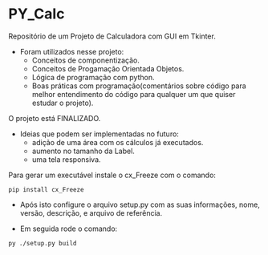# PY_Calc

Repositório de um Projeto de Calculadora com GUI em Tkinter.

- Foram utilizados nesse projeto:
  - Conceitos de componentização.
  - Conceitos de Progamação Orientada  Objetos.
  - Lógica de programação com python.
  - Boas práticas com programação(comentários sobre código para melhor entendimento do código para qualquer um que quiser estudar o projeto).



O projeto está FINALIZADO.

- Ideias que podem ser implementadas no futuro:
  - adição de uma área com os cálculos já executados.
  - aumento no tamanho da Label.
  - uma tela responsiva.



Para gerar um executável instale o cx_Freeze com o comando:

```
pip install cx_Freeze
```


- Após isto configure o arquivo setup.py com as suas informações, nome, versão, descrição, e arquivo de referência.

- Em seguida rode o comando:

```
py ./setup.py build
```

